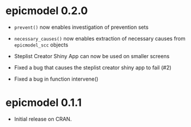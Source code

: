 # epicmodel 0.2.0

* `prevent()` now enables investigation of prevention sets

* `necessary_causes()` now enables extraction of necessary causes from `epicmodel_scc` objects

* Steplist Creator Shiny App can now be used on smaller screens

* Fixed a bug that causes the steplist creator shiny app to fail (#2)

* Fixed a bug in function intervene()

# epicmodel 0.1.1

* Initial release on CRAN.
